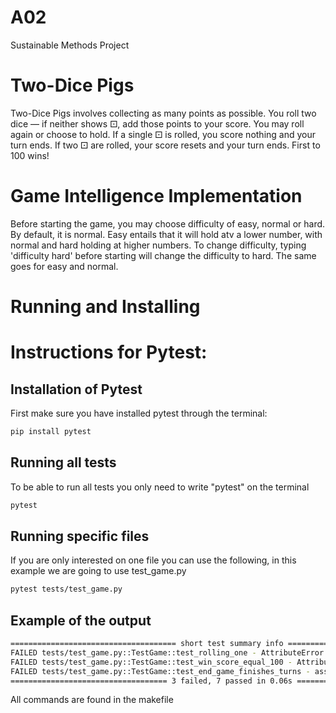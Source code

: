 # A02
Sustainable Methods Project

# Two-Dice Pigs

Two-Dice Pigs involves collecting as many points as possible.
You roll two dice — if neither shows ⚀, add those points to your score.
You may roll again or choose to hold.
If a single ⚀ is rolled, you score nothing and your turn ends.
If two ⚀ are rolled, your score resets and your turn ends.
First to 100 wins!

# Game Intelligence Implementation

Before starting the game, you may choose difficulty of easy, normal or hard.
By default, it is normal.
Easy entails that it will hold atv a lower number, with normal and hard holding at higher numbers. 
To change difficulty, typing 'difficulty hard' before starting will change the difficulty to hard.
The same goes for easy and normal.

# Running and Installing 



# Instructions for Pytest:

## Installation of Pytest

First make sure you have installed pytest through the terminal:

```bash
pip install pytest
```

## Running all tests

To be able to run all tests you only need to write "pytest" on the terminal

```bash
pytest
```

## Running specific files

If you are only interested on one file you can use the following, in this example we are going to use test_game.py

```bash
pytest tests/test_game.py
```

## Example of the output

```bash
===================================== short test summary info =====================================
FAILED tests/test_game.py::TestGame::test_rolling_one - AttributeError: 'Game' object has no attribute 'current_turn_points'
FAILED tests/test_game.py::TestGame::test_win_score_equal_100 - AttributeError: 'Game' object has no attribute 'hold'
FAILED tests/test_game.py::TestGame::test_end_game_finishes_turns - assert 44 == 0
=================================== 3 failed, 7 passed in 0.06s ===================================
```

All commands are found in the makefile
